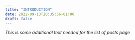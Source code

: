 ```yaml
---
title: "INTRODUCTION"
date: 2022-09-13T20:35:56+01:00
draft: false
---
```

*This is some additional text needed for the list of posts page*

